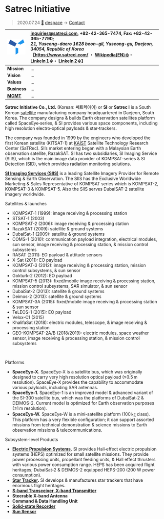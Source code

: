 # Satrec Initiative
> 2020.07.24 [🚀](../index/index.md) [despace](index.md) → [Contact](contact.md)

|[![](f/con/s/satreci_logo1_thumb.png)](f/con/s/satreci_logo1.png)|<inquiries@satreci.com>, +82-42-365-7474, Fax: +82-42-365-7790;<br> *21, Yuseong-daero 1628 beon-gil, Yuseong-gu, Daejeon, 34054, Republic of Korea*<br> 【<https://www.satreci.com/> ・ [Wikipedia(EN) ⎆](https://en.wikipedia.org/wiki/Satrec_Initiative)・ [LinkeIn 1 ⎆](https://www.linkedin.com/company/satrec-initiative)・ [LinkeIn 2 ⎆](https://www.linkedin.com/company/si-imaging-services/)】|
|:--|:--|
|**Mission**|…|
|**Vision**|…|
|**Values**|…|
|**Business**|…|
|**[MGMT](mgmt.md)**|…|

**Satrec Initiative Co., Ltd.** (Korean: 쎄트렉아이) or **SI** or **Satrec I** is a South Korean [satellite](sc.md) manufacturing company headquartered in Daejeon, South Korea. The company designs & builds Earth observation satellites platform called SpaceEye‑series, & SI provides various space components, including high resolution electro‑optical payloads & star‑trackers.

The company was founded in 1999 by the engineers who developed the first Korean satellite (KITSAT-1) at [KAIST](kaist.md) Satellite Technology Research Center (SaTRec). SI’s market entering began with a Malaysian Earth observation satellite, RazakSAT. SI has two subsidiaries, SI Imaging Service (SIIS), which is the main image data provider of KOMPSAT‑series & SI Detection (SID), which provides radiation monitoring solutions.

**[SI Imaging Services (SIIS)](zz_siis.md)** is a leading Satellite Imagery Provider for Remote Sensing & Earth Observation. The SIIS has the Exclusive Worldwide Marketing & Sales Representative of KOMPSAT series which is KOMPSAT-2, KOMPSAT-3 & KOMPSAT-5. Also the SIIS serves DubaiSAT-2 satellite imagery worldwide.

Satellites & launches

   - KOMPSAT-1 (1999): image receiving & processing station
   - STSAT-1 (2003)
   - KOMPSAT-2 (2006): image receiving & processing station
   - RazakSAT (2009): satellite & ground systems
   - DubaiSat-1 (2009): satellite & ground systems
   - COMS-1 (2010): communication payload integration, electrical modules, sun sensor, image receiving & processing station, & mission control subsystems
   - RASAT (2011): EO payload & attitude sensors
   - X-Sat (2011): EO payload
   - KOMPSAT-3 (2012): image receiving & processing station, mission control subsystems, & sun sensor
   - Gokturk-2 (2012): EO payload
   - KOMPSAT-5 (2013): fixed/mobile image receiving & processing station, mission control subsystems, SAR simulator, & sun sensor
   - DubaiSat-2 (2013): satellite & ground systems
   - Deimos-2 (2013): satellite & ground systems
   - KOMPSAT-3A (2015): fixed/mobile image receiving & processing station & sun sensor
   - TeLEOS-1 (2015): EO payload
   - Velox-C1 (2015)
   - KhalifaSat (2018): electric modules, telescope, & image receiving & processing station
   - GEO-KOMPSAT-2A/B (2018/2019): electric modules, space weather sensor, image receiving & processing station, & mission control subsystems

<p style="page-break-after:always"> </p>

Platforms

   - **SpaceEye-X.** SpaceEye-X is a satellite bus, which was originally designed to carry very high resolution optical payload (≤0.5 m resolution). SpaceEye-X provides the capability to accommodate various payloads, including SAR antennas.
   - **SpaceEye-1.** SpaceEye-1 is an improved model & advanced variant of the SI-300 satellite bus, which was the platforms of DubaiSat-2 & DEIMOS-2. Current model is optimized for Earth observation purposes (≤1 m resolution).
   - **SpaceEye-W.** SpaceEye-W is a mini-satellite platform (100 ㎏ class). This platform has a very flexible configuration; it can support assorted missions from technical demonstration & science missions to Earth observation missions & telecommunications.

Subsystem-level Products

   - **[Electric Propulsion Systems](ps.md).** SI provides Hall‑effect electric propulsion systems (HEPS) optimized for small satellite missions. They provide power processing units, propellant feeding units, & Hall effect thrusters with various power consumption range. HEPS has been acquired flight heritages; DubaiSat-2 & DEIMOS-2 equipped HEPS-200 (200 W power consumption).
   - **[Star Tracker](sensor.md).** SI develops & manufactures star trackers that have enormous flight heritages.
   - **[S-band Transceiver, X-band Transmitter](comms.md)**
   - **Steerable X-band Antenna**
   - **Command & Data Handling Unit**
   - **[Solid-state Recorder](ds.md)**
   - **[Sun Sensor](sensor.md)**

